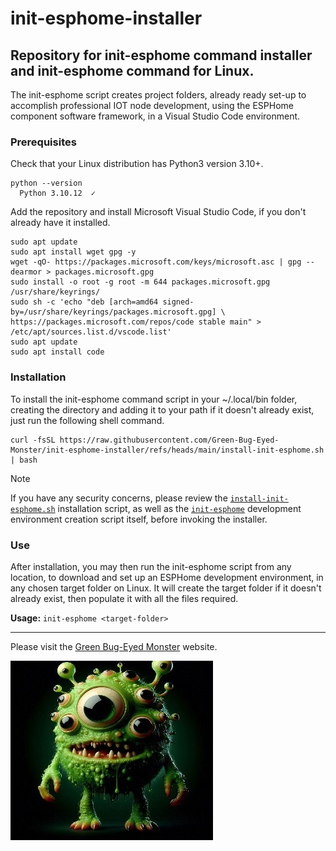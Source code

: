 # init-esphome-installer
## Repository for init-esphome command installer and init-esphome command for Linux.

The init-esphome script creates project folders, already ready set-up to accomplish professional IOT node development, using the ESPHome component software framework, in a Visual Studio Code environment.

### Prerequisites

Check that your Linux distribution has Python3 version 3.10+.
```
python --version
  Python 3.10.12  ✓
```

Add the repository and install Microsoft Visual Studio Code, if you don't already have it installed.
```
sudo apt update
sudo apt install wget gpg -y
wget -qO- https://packages.microsoft.com/keys/microsoft.asc | gpg --dearmor > packages.microsoft.gpg
sudo install -o root -g root -m 644 packages.microsoft.gpg /usr/share/keyrings/
sudo sh -c 'echo "deb [arch=amd64 signed-by=/usr/share/keyrings/packages.microsoft.gpg] \
https://packages.microsoft.com/repos/code stable main" > /etc/apt/sources.list.d/vscode.list'
sudo apt update
sudo apt install code
```

### Installation


To install the init-esphome command script in your ~/.local/bin folder, creating the directory and adding it to your path if it doesn't already exist, just run the following shell command.
```
curl -fsSL https://raw.githubusercontent.com/Green-Bug-Eyed-Monster/init-esphome-installer/refs/heads/main/install-init-esphome.sh | bash
```
> [!NOTE]
> If you have any security concerns, please review the [`install-init-esphome.sh`](./install-init-esphome.sh) installation script, as well as the [`init-esphome`](./init-esphome) development environment creation script itself, before invoking the installer.

### Use
After installation, you may then run the init-esphome script from any location, to download and set up an ESPHome development environment, in any chosen target folder on Linux. It will create the target folder if it doesn't already exist, then populate it with all the files required. 

**Usage:** `init-esphome <target-folder>`

---

Please visit the [Green Bug-Eyed Monster](https://green.bug-eyed.monster/) website.

![Picture of a Green Bug-Eyed Monster.](/images/GBEM.jpg)

